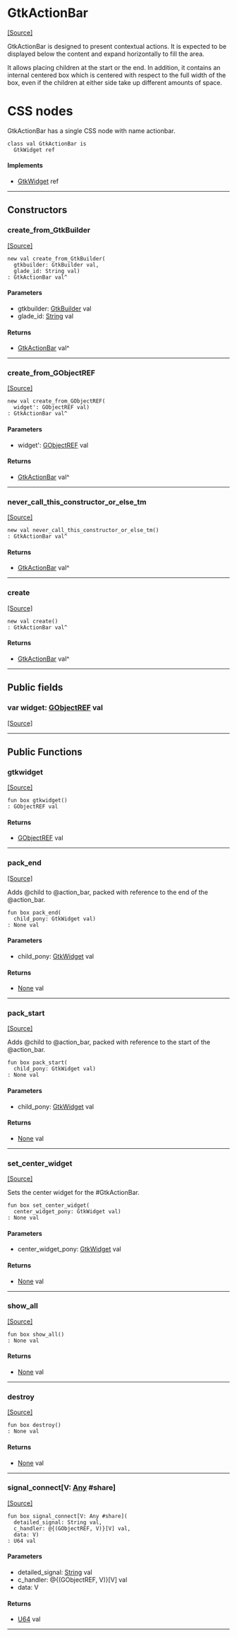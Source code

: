 # GtkActionBar
<span class="source-link">[[Source]](src/gtk3/GtkActionBar.md#L6)</span>

GtkActionBar is designed to present contextual actions. It is
expected to be displayed below the content and expand horizontally
to fill the area.

It allows placing children at the start or the end. In addition, it
contains an internal centered box which is centered with respect to
the full width of the box, even if the children at either side take
up different amounts of space.

# CSS nodes

GtkActionBar has a single CSS node with name actionbar.


```pony
class val GtkActionBar is
  GtkWidget ref
```

#### Implements

* [GtkWidget](gtk3-GtkWidget.md) ref

---

## Constructors

### create_from_GtkBuilder
<span class="source-link">[[Source]](src/gtk3/GtkActionBar.md#L25)</span>


```pony
new val create_from_GtkBuilder(
  gtkbuilder: GtkBuilder val,
  glade_id: String val)
: GtkActionBar val^
```
#### Parameters

*   gtkbuilder: [GtkBuilder](gtk3-GtkBuilder.md) val
*   glade_id: [String](builtin-String.md) val

#### Returns

* [GtkActionBar](gtk3-GtkActionBar.md) val^

---

### create_from_GObjectREF
<span class="source-link">[[Source]](src/gtk3/GtkActionBar.md#L28)</span>


```pony
new val create_from_GObjectREF(
  widget': GObjectREF val)
: GtkActionBar val^
```
#### Parameters

*   widget': [GObjectREF](minimal-browser-..-gobject-GObjectREF.md) val

#### Returns

* [GtkActionBar](gtk3-GtkActionBar.md) val^

---

### never_call_this_constructor_or_else_tm
<span class="source-link">[[Source]](src/gtk3/GtkActionBar.md#L31)</span>


```pony
new val never_call_this_constructor_or_else_tm()
: GtkActionBar val^
```

#### Returns

* [GtkActionBar](gtk3-GtkActionBar.md) val^

---

### create
<span class="source-link">[[Source]](src/gtk3/GtkActionBar.md#L35)</span>


```pony
new val create()
: GtkActionBar val^
```

#### Returns

* [GtkActionBar](gtk3-GtkActionBar.md) val^

---

## Public fields

### var widget: [GObjectREF](minimal-browser-..-gobject-GObjectREF.md) val
<span class="source-link">[[Source]](src/gtk3/GtkActionBar.md#L21)</span>



---

## Public Functions

### gtkwidget
<span class="source-link">[[Source]](src/gtk3/GtkActionBar.md#L23)</span>


```pony
fun box gtkwidget()
: GObjectREF val
```

#### Returns

* [GObjectREF](minimal-browser-..-gobject-GObjectREF.md) val

---

### pack_end
<span class="source-link">[[Source]](src/gtk3/GtkActionBar.md#L44)</span>


Adds @child to @action_bar, packed with reference to the
end of the @action_bar.


```pony
fun box pack_end(
  child_pony: GtkWidget val)
: None val
```
#### Parameters

*   child_pony: [GtkWidget](gtk3-GtkWidget.md) val

#### Returns

* [None](builtin-None.md) val

---

### pack_start
<span class="source-link">[[Source]](src/gtk3/GtkActionBar.md#L51)</span>


Adds @child to @action_bar, packed with reference to the
start of the @action_bar.


```pony
fun box pack_start(
  child_pony: GtkWidget val)
: None val
```
#### Parameters

*   child_pony: [GtkWidget](gtk3-GtkWidget.md) val

#### Returns

* [None](builtin-None.md) val

---

### set_center_widget
<span class="source-link">[[Source]](src/gtk3/GtkActionBar.md#L58)</span>


Sets the center widget for the #GtkActionBar.


```pony
fun box set_center_widget(
  center_widget_pony: GtkWidget val)
: None val
```
#### Parameters

*   center_widget_pony: [GtkWidget](gtk3-GtkWidget.md) val

#### Returns

* [None](builtin-None.md) val

---

### show_all
<span class="source-link">[[Source]](src/gtk3/GtkWidget.md#L4)</span>


```pony
fun box show_all()
: None val
```

#### Returns

* [None](builtin-None.md) val

---

### destroy
<span class="source-link">[[Source]](src/gtk3/GtkWidget.md#L7)</span>


```pony
fun box destroy()
: None val
```

#### Returns

* [None](builtin-None.md) val

---

### signal_connect\[V: [Any](builtin-Any.md) #share\]
<span class="source-link">[[Source]](src/gtk3/GtkWidget.md#L10)</span>


```pony
fun box signal_connect[V: Any #share](
  detailed_signal: String val,
  c_handler: @{(GObjectREF, V)}[V] val,
  data: V)
: U64 val
```
#### Parameters

*   detailed_signal: [String](builtin-String.md) val
*   c_handler: @{(GObjectREF, V)}[V] val
*   data: V

#### Returns

* [U64](builtin-U64.md) val

---

